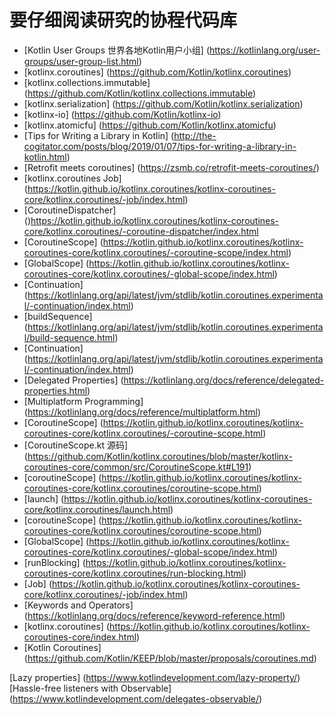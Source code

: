 # 要仔细阅读研究的协程代码库

* [Kotlin User Groups 世界各地Kotlin用户小组] (https://kotlinlang.org/user-groups/user-group-list.html)
* [kotlinx.coroutines] (https://github.com/Kotlin/kotlinx.coroutines)
* [kotlinx.collections.immutable] (https://github.com/Kotlin/kotlinx.collections.immutable)
* [kotlinx.serialization] (https://github.com/Kotlin/kotlinx.serialization)
* [kotlinx-io] (https://github.com/Kotlin/kotlinx-io)
* [kotlinx.atomicfu] (https://github.com/Kotlin/kotlinx.atomicfu)
* [Tips for Writing a Library in Kotlin] (http://the-cogitator.com/posts/blog/2019/01/07/tips-for-writing-a-library-in-kotlin.html)
* [Retrofit meets coroutines] (https://zsmb.co/retrofit-meets-coroutines/)
* [kotlinx.coroutines Job] (https://kotlin.github.io/kotlinx.coroutines/kotlinx-coroutines-core/kotlinx.coroutines/-job/index.html)
* [CoroutineDispatcher] ()https://kotlin.github.io/kotlinx.coroutines/kotlinx-coroutines-core/kotlinx.coroutines/-coroutine-dispatcher/index.html
* [CoroutineScope] (https://kotlin.github.io/kotlinx.coroutines/kotlinx-coroutines-core/kotlinx.coroutines/-coroutine-scope/index.html)
* [GlobalScope] (https://kotlin.github.io/kotlinx.coroutines/kotlinx-coroutines-core/kotlinx.coroutines/-global-scope/index.html)
* [Continuation] (https://kotlinlang.org/api/latest/jvm/stdlib/kotlin.coroutines.experimental/-continuation/index.html)
* [buildSequence] (https://kotlinlang.org/api/latest/jvm/stdlib/kotlin.coroutines.experimental/build-sequence.html)
* [Continuation] (https://kotlinlang.org/api/latest/jvm/stdlib/kotlin.coroutines.experimental/-continuation/index.html)
* [Delegated Properties] (https://kotlinlang.org/docs/reference/delegated-properties.html)
* [Multiplatform Programming] (https://kotlinlang.org/docs/reference/multiplatform.html)
* [CoroutineScope] (https://kotlin.github.io/kotlinx.coroutines/kotlinx-coroutines-core/kotlinx.coroutines/-coroutine-scope.html)
* [CoroutineScope.kt 源码] (https://github.com/Kotlin/kotlinx.coroutines/blob/master/kotlinx-coroutines-core/common/src/CoroutineScope.kt#L191)
* [coroutineScope] (https://kotlin.github.io/kotlinx.coroutines/kotlinx-coroutines-core/kotlinx.coroutines/coroutine-scope.html)
* [launch] (https://kotlin.github.io/kotlinx.coroutines/kotlinx-coroutines-core/kotlinx.coroutines/launch.html)
* [coroutineScope] (https://kotlin.github.io/kotlinx.coroutines/kotlinx-coroutines-core/kotlinx.coroutines/coroutine-scope.html)
* [GlobalScope] (https://kotlin.github.io/kotlinx.coroutines/kotlinx-coroutines-core/kotlinx.coroutines/-global-scope/index.html)
* [runBlocking] (https://kotlin.github.io/kotlinx.coroutines/kotlinx-coroutines-core/kotlinx.coroutines/run-blocking.html)
* [Job] (https://kotlin.github.io/kotlinx.coroutines/kotlinx-coroutines-core/kotlinx.coroutines/-job/index.html)
* [Keywords and Operators] (https://kotlinlang.org/docs/reference/keyword-reference.html)
* [kotlinx.coroutines] (https://kotlin.github.io/kotlinx.coroutines/kotlinx-coroutines-core/index.html)
* [Kotlin Coroutines] (https://github.com/Kotlin/KEEP/blob/master/proposals/coroutines.md)


[Lazy properties] (https://www.kotlindevelopment.com/lazy-property/)
[Hassle-free listeners with Observable] (https://www.kotlindevelopment.com/delegates-observable/)